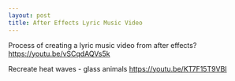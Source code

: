 ```yaml
---
layout: post
title: After Effects Lyric Music Video
---
```


Process of creating a lyric music video from after effects?
<https://youtu.be/vSCqdAQVs5k>

Recreate heat waves - glass animals <https://youtu.be/KT7F15T9VBI>
